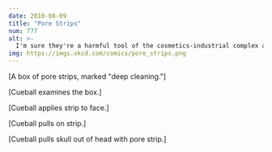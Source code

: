 ```yaml
---
date: 2010-08-09
title: "Pore Strips"
num: 777
alt: >-
  I'm sure they're a harmful tool of the cosmetics-industrial complex and all, but my goodness do those strips ever work to pull gunk out of your pores. I was shocked, disgusted, and vaguely fascinated by the result.
img: https://imgs.xkcd.com/comics/pore_strips.png
---
```

[A box of pore strips, marked "deep cleaning."]

[Cueball examines the box.]

[Cueball applies strip to face.]

[Cueball pulls on strip.]

[Cueball pulls skull out of head with pore strip.]